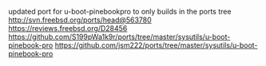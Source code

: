 updated port for u-boot-pinebookpro to
only builds in the ports tree
http://svn.freebsd.org/ports/head@563780
https://reviews.freebsd.org/D28456
https://github.com/S199pWa1k9r/ports/tree/master/sysutils/u-boot-pinebook-pro
https://github.com/jsm222/ports/tree/master/sysutils/u-boot-pinebook-pro
